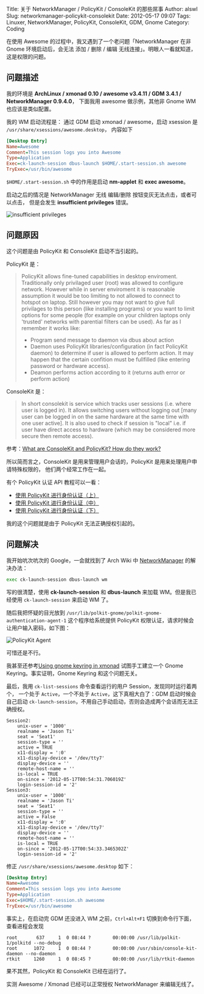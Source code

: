 Title: 关于 NetworkManager / PolicyKit / ConsoleKit 的那些屌事
Author: alswl
Slug: networkmanager-policykit-consolekit
Date: 2012-05-17 09:07
Tags: Linuxer, NetworkManager, PolicyKit, ConsoleKit, GDM, Gnome
Category: Coding


在使用 Awesome 的过程中，我又遇到了一个老问题「NetworkManager 在非 Gnome
环境启动后，会无法 添加 / 删除 / 编辑 无线连接」。明眼人一看就知道，
这是权限的问题。

## 问题描述 ##

我的环境是 **ArchLinux / xmonad 0.10 / awesome v3.4.11 / GDM 3.4.1 / NetworkManager 0.9.4.0**，
下面我用 awesome 做示例，其他非 Gnome WM 也应该是类似配置。


我的 WM 启动流程是：
通过 GDM 启动 xmonad / awesome，启动 xsession 是 `/usr/share/xsessions/awesome.desktop`，
内容如下

<!-- more -->

``` ini
[Desktop Entry]
Name=Awesome
Comment=This session logs you into Awesome
Type=Application
Exec=ck-launch-session dbus-launch $HOME/.start-session.sh awesome
TryExec=/usr/bin/awesome
```

`$HOME/.start-session.sh` 中的作用是启动 **nm-applet** 和 **exec awesome**。

启动之后的情况是 NetworkManager 无线 编辑/删除 按钮变灰无法点击，或者可以点击，
但是会发生 **insufficient privileges** 错误。

![insufficient privileges](https://ohsolnxaa.qnssl.comm/2012/05/insufficient-privileges.png)


## 问题原因 ##

这个问题是由 PolicyKit 和 ConsoleKit 启动不当引起的。

PolicyKit 是：

> PolicyKit allows fine-tuned capabilities in desktop enviroment. Traditionally only privilaged user (root) was allowed to configure network. However while in server enviroment it is reasonable assumption it would be too limiting to not allowed to connect to hotspot on laptop. Still however you may not want to give full privilages to this person (like installing programs) or you want to limit options for some people (for example on your children laptops only 'trusted' networks with parential filters can be used). As far as I remember it works like:
> 
> * Program send message to daemon via dbus about action
> * Daemon uses PolicyKit libraries/configuration (in fact PolicyKit daemon) to determine if user is allowed to perform action. It may happen that the certain confition must be fullfilled (like entering password or hardware access).
> * Deamon performs action according to it (returns auth error or perform action)

ConsoleKit 是：

> In short consolekit is service which tracks user sessions (i.e. where user is logged in). It allows switching users without logging out [many user can be logged in on the same hardware at the same time with one user active]. It is also used to check if session is "local" i.e. if user have direct access to hardware (which may be considered more secure then remote access).

参考：[What are ConsoleKit and PolicyKit? How do they work?](http://unix.stackexchange.com/questions/5220/what-are-consolekit-and-policykit-how-do-they-work)

所以简而言之，ConsoleKit 是用来管理用户会话的，PolicyKit 是用来处理用户申请特殊权限的，
他们两个经常工作在一起。

有个 PolicyKit 认证 API 教程可以一看：

* [使用 PolicyKit 进行身份认证（上）](http://www.kissuki.com/blog/2009/03/10/policykit/)
* [使用 PolicyKit 进行身份认证（中）](http://www.kissuki.com/blog/2009/03/12/policykit/)
* [使用 PolicyKit 进行身份认证（下）](http://www.kissuki.com/blog/2009/03/13/policykit/)

我的这个问题就是由于 PolicyKit 无法正确授权引起的。

## 问题解决 ##

我开始吭次吭次的 Google，一会就找到了 Arch Wiki 中 [NetworkManager](https://wiki.archlinux.org/index.php/NetworkManager#Set_up_PolicyKit_permissions) 的解决办法：

``` bash
exec ck-launch-session dbus-launch wm
```

写的很清楚，使用 **ck-launch-session** 和 **dbus-launch** 来加载 WM。但是我已经使用
`ck-launch-session` 来启动 WM 了。

随后我把怀疑的目光放到 `/usr/lib/polkit-gnome/polkit-gnome-authentication-agent-1`
这个程序给系统提供 PolicyKit 权限认证，请求时候会让用户输入密码，如下图：

![PolicyKit Agent](https://ohsolnxaa.qnssl.comm/2012/05/policykit-agent.png)

可惜还是不行。

我甚至还参考[Using gnome keyring in xmonad](http://blog.san-ss.com.ar/2011/03/using-gnome-keyring-in-xmonad.html)
试图手工建立一个 Gnome Keyring。事实证明，Gnome Keyring 和这个问题无关。

最后，我用 `ck-list-sessions` 命令查看运行的用户 Session，发现同时运行着两个，
一个处于 `Active`，一个不处于 `Active`，这下真相大白了：GDM 启动时候会自己启动
`ck-launch-session`，不用自己手动启动，否则会造成两个会话而无法正确授权。

```
Session2:
	unix-user = '1000'
	realname = 'Jason Ti'
	seat = 'Seat1'
	session-type = ''
	active = TRUE
	x11-display = ':0'
	x11-display-device = '/dev/tty7'
	display-device = ''
	remote-host-name = ''
	is-local = TRUE
	on-since = '2012-05-17T00:54:31.706019Z'
	login-session-id = '2'
Session3:
	unix-user = '1000'
	realname = 'Jason Ti'
	seat = 'Seat1'
	session-type = ''
	active = False
	x11-display = ':0'
	x11-display-device = '/dev/tty7'
	display-device = ''
	remote-host-name = ''
	is-local = TRUE
	on-since = '2012-05-17T00:54:33.3465302Z'
	login-session-id = '2'
```

修正 `/usr/share/xsessions/awesome.desktop` 如下：

``` ini
[Desktop Entry]
Name=Awesome
Comment=This session logs you into Awesome
Type=Application
Exec=$HOME/.start-session.sh awesome
TryExec=/usr/bin/awesome
```

事实上，在启动完 GDM 还没进入 WM 之前，`Ctrl+Alt+F1` 切换到命令行下面，查看进程会发现

```
root       637     1  0 08:44 ?        00:00:00 /usr/lib/polkit-1/polkitd --no-debug
root      1072     1  0 08:44 ?        00:00:00 /usr/sbin/console-kit-daemon --no-daemon
rtkit     1260     1  0 08:45 ?        00:00:00 /usr/lib/rtkit-daemon
```

果不其然，PolicyKit 和 ConsoleKit 已经在运行了。

实测 Awesome / Xmonad 已经可以正常授权 NetworkManager 来编辑无线了。
